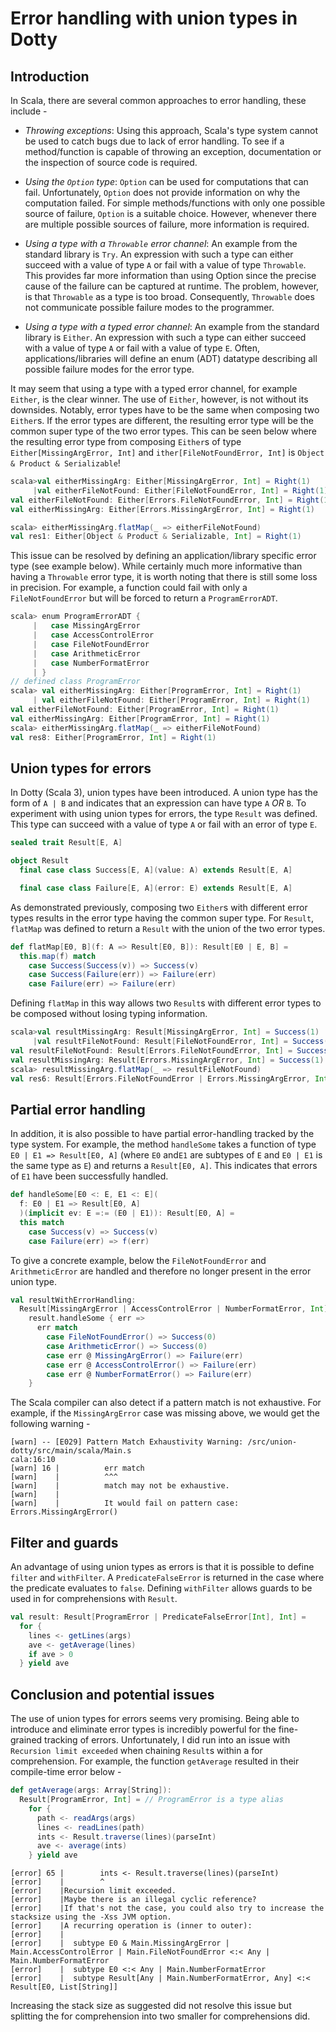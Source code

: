 # Error handling with union types in Dotty

## Introduction

In Scala, there are several common approaches to error handling, these include -

* *Throwing exceptions*: Using this approach, Scala's type system cannot be used to catch bugs due to lack of error handling. To see if a method/function is capable of throwing an exception, documentation or the inspection of source code is required.

* *Using the `Option` type*: `Option` can be used for computations that can fail. Unfortunately, `Option` does not provide information on why the computation failed. For simple methods/functions with only one possible source of failure, `Option` is a suitable choice. However, whenever there are multiple possible sources of failure, more information is required.

* *Using a type with a `Throwable` error channel*: An example from the standard library is `Try`. An expression with such a type can either succeed with a value of type `A` or fail with a value of type `Throwable`. This provides far more information than using Option since the precise cause of the failure can be captured at runtime. The problem, however, is that `Throwable` as a type is too broad. Consequently, `Throwable` does not communicate possible failure modes to the programmer.

* *Using a type with a typed error channel*: An example from the standard library is `Either`. An expression with such a type can either succeed with a value of type `A` or fail with a value of type `E`. Often, applications/libraries will define an enum (ADT) datatype describing all possible failure modes for the error type.

It may seem that using a type with a typed error channel, for example `Either`, is the clear winner. The use of `Either`, however, is not without its downsides. Notably, error types have to be the same when composing two `Either`s. If the error types are different, the resulting error type will be the common super type of the two error types. This can be seen below where the resulting error type from composing `Either`s of type `Either[MissingArgError, Int]` and `ither[FileNotFoundError, Int]` is `Object & Product & Serializable`!

```scala
scala>val eitherMissingArg: Either[MissingArgError, Int] = Right(1)
     |val eitherFileNotFound: Either[FileNotFoundError, Int] = Right(1)
val eitherFileNotFound: Either[Errors.FileNotFoundError, Int] = Right(1)
val eitherMissingArg: Either[Errors.MissingArgError, Int] = Right(1)

scala> eitherMissingArg.flatMap(_ => eitherFileNotFound)
val res1: Either[Object & Product & Serializable, Int] = Right(1)
```

This issue can be resolved by defining an application/library specific error type (see example below). While certainly much more informative than having a `Throwable` error type, it is worth noting that there is still some loss in precision. For example, a function could fail with only a `FileNotFoundError` but will be forced to return a `ProgramErrorADT`.

```scala
scala> enum ProgramErrorADT {
     |   case MissingArgError
     |   case AccessControlError
     |   case FileNotFoundError
     |   case ArithmeticError
     |   case NumberFormatError
     | }
// defined class ProgramError
scala> val eitherMissingArg: Either[ProgramError, Int] = Right(1)
     | val eitherFileNotFound: Either[ProgramError, Int] = Right(1)
val eitherFileNotFound: Either[ProgramError, Int] = Right(1)
val eitherMissingArg: Either[ProgramError, Int] = Right(1)
scala> eitherMissingArg.flatMap(_ => eitherFileNotFound)
val res8: Either[ProgramError, Int] = Right(1)
```

## Union types for errors

In Dotty (Scala 3), union types have been introduced. A union type has the form of `A | B` and indicates that an expression can have type `A` *OR* `B`. To experiment with using union types for errors, the type `Result` was defined. This type can succeed with a value of type `A` or fail with an error of type `E`.

```scala
sealed trait Result[E, A]

object Result
  final case class Success[E, A](value: A) extends Result[E, A]

  final case class Failure[E, A](error: E) extends Result[E, A]
```

As demonstrated previously, composing two `Either`s with different error types results in the error type having the common super type. For `Result`, `flatMap` was defined to return a `Result` with the union of the two error types.

```scala
def flatMap[E0, B](f: A => Result[E0, B]): Result[E0 | E, B] =
  this.map(f) match
    case Success(Success(v)) => Success(v)
    case Success(Failure(err)) => Failure(err)
    case Failure(err) => Failure(err)
```

Defining `flatMap` in this way allows two `Result`s with different error types to be composed without losing typing information.

```scala
scala>val resultMissingArg: Result[MissingArgError, Int] = Success(1)      
     |val resultFileNotFound: Result[FileNotFoundError, Int] = Success(1)
val resultFileNotFound: Result[Errors.FileNotFoundError, Int] = Success(1)
val resultMissingArg: Result[Errors.MissingArgError, Int] = Success(1)
scala> resultMissingArg.flatMap(_ => resultFileNotFound)
val res6: Result[Errors.FileNotFoundError | Errors.MissingArgError, Int] = Success(1)
```

## Partial error handling

In addition, it is also possible to have partial error-handling tracked by the type system. For example, the method `handleSome` takes a function of type `E0 | E1 => Result[E0, A]` (where `E0` and`E1` are subtypes of `E` and `E0 | E1` is the same type as `E`) and returns a `Result[E0, A]`. This indicates that errors of `E1` have been successfully handled.

```scala
def handleSome[E0 <: E, E1 <: E](
  f: E0 | E1 => Result[E0, A]
  )(implicit ev: E =:= (E0 | E1)): Result[E0, A] =
  this match
    case Success(v) => Success(v)
    case Failure(err) => f(err)
```

To give a concrete example, below the `FileNotFoundError` and `ArithmeticError` are handled and therefore no longer present in the error union type.

```scala
val resultWithErrorHandling: 
  Result[MissingArgError | AccessControlError | NumberFormatError, Int] = 
    result.handleSome { err =>
      err match
        case FileNotFoundError() => Success(0)
        case ArithmeticError() => Success(0)
        case err @ MissingArgError() => Failure(err)
        case err @ AccessControlError() => Failure(err)
        case err @ NumberFormatError() => Failure(err)
    }
```

The Scala compiler can also detect if a pattern match is not exhaustive. For example, if the `MissingArgError` case was missing above, we would get the following warning -
```text
[warn] -- [E029] Pattern Match Exhaustivity Warning: /src/union-dotty/src/main/scala/Main.s
cala:16:10 
[warn] 16 |          err match
[warn]    |          ^^^
[warn]    |          match may not be exhaustive.
[warn]    |
[warn]    |          It would fail on pattern case: Errors.MissingArgError()
```

## Filter and guards

An advantage of using union types as errors is that it is possible to define `filter` and `withFilter`. A `PredicateFalseError` is returned in the case where the predicate evaluates to `false`. Defining `withFilter` allows guards to be used in for comprehensions with `Result`.

```scala
val result: Result[ProgramError | PredicateFalseError[Int], Int] =
  for {
    lines <- getLines(args)
    ave <- getAverage(lines)
    if ave > 0
  } yield ave
```

## Conclusion and potential issues

The use of union types for errors seems very promising. Being able to introduce and eliminate error types is incredibly powerful for the fine-grained tracking of errors. Unfortunately, I did run into an issue with `Recursion limit exceeded` when chaining `Result`s within a for comprehension. For example, the function `getAverage` resulted in their compile-time error below -

```scala
def getAverage(args: Array[String]): 
  Result[ProgramError, Int] = // ProgramError is a type alias
    for {
      path <- readArgs(args)
      lines <- readLines(path)
      ints <- Result.traverse(lines)(parseInt)
      ave <- average(ints)
    } yield ave
```

```text
[error] 65 |        ints <- Result.traverse(lines)(parseInt)
[error]    |        ^
[error]    |Recursion limit exceeded.
[error]    |Maybe there is an illegal cyclic reference?
[error]    |If that's not the case, you could also try to increase the stacksize using the -Xss JVM option.
[error]    |A recurring operation is (inner to outer):
[error]    |
[error]    |  subtype E0 & Main.MissingArgError | Main.AccessControlError | Main.FileNotFoundError <:< Any | Main.NumberFormatError
[error]    |  subtype E0 <:< Any | Main.NumberFormatError
[error]    |  subtype Result[Any | Main.NumberFormatError, Any] <:< Result[E0, List[String]]
```

Increasing the stack size as suggested did not resolve this issue but splitting the for comprehension into two smaller for comprehensions did.
